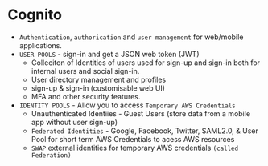 # Cognito

- `Authentication`, `authorication` and `user management` for web/mobile applications.
- `USER POOLS` - sign-in and get a JSON web token (JWT)
    - Colleciton of Identities of users used for sign-up and sign-in both for internal users and social sign-in.
    - User directory management and profiles
    - sign-up & sign-in (customisable web UI)
    - MFA and other security features.
- `IDENTITY POOLS` - Allow you to access `Temporary AWS Credentials`
    - Unauthenticated Identiies - Guest Users (store data from a mobile app without user sign-up)
    - `Federated Identities` - Google, Facebook, Twitter, SAML2.0, & User Pool for short term AWS Credentials to acess AWS resources
    - `SWAP` external identities for temporary AWS credentials `(called Federation)`